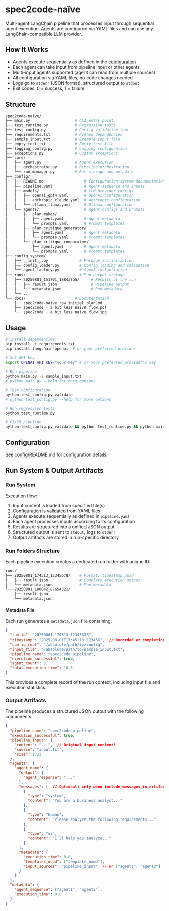 # spec2code-naïve

Multi-agent LangChain pipeline that processes input through sequential agent execution. Agents are configured via YAML files and can use any LangChain-compatible LLM provider.

## How It Works

- Agents execute sequentially as defined in the [configuration](config/README.md)
- Each agent can take input from pipeline input or other agents
- Multi-input agents supported (agent can read from multiple sources)
- All configuration via YAML files, no code changes needed
- Logs go to `stderr` (JSON format), structured output to `stdout`
- Exit codes: 0 = success, 1 = failure

## Structure

```bash
spec2code-naive/
├── main.py                    # CLI entry point
├── test_runtime.py            # Regression tests
├── test_config.py             # Config validation tool
├── requirements.txt           # Python dependencies
├── sample_input.txt           # Example input file
├── empty_test.txt             # Empty test file
├── logging_config.py          # Logging configuration
├── exceptions.py              # Custom exceptions
├── core/
│   ├── agent.py               # Agent execution
│   ├── orchestrator.py        # Pipeline orchestration
│   └── run_manager.py         # Run storage and metadata
├── config/
│   ├── README.md                  # Configuration system documentation
│   ├── pipeline.yaml              # Agent sequence and inputs
│   ├── models/                    # LLM provider configs
│   │   ├── openai_gpt4.yaml       # OpenAI configuration
│   │   ├── anthropic_claude.yaml  # Anthropic configuration
│   │   └── ollama_llama.yaml      # Ollama configuration
│   └── agents/                    # Agent configs and prompts
│       ├── plan_maker/
│       │   ├── agent.yaml         # Agent metadata
│       │   └── prompts.yaml       # Prompt templates
│       ├── plan_critique_generator/
│       │   ├── agent.yaml         # Agent metadata
│       │   └── prompts.yaml       # Prompt templates
│       └── plan_critique_comparator/
│           ├── agent.yaml         # Agent metadata
│           └── prompts.yaml       # Prompt templates
├── config_system/
│   ├── __init__.py              # Package initialization
│   ├── config_loader.py         # Config loading and validation
│   └── agent_factory.py         # Agent instantiation
├── runs/                        # Run output storage
│   ├── 20250801_151701_1884a7b5/     # Results of the run
│   │   ├── result.json               # Pipeline output
│   │   └── metadata.json             # Run metadata
│   └── ...
└── docs/                      # Documentation
    ├── spec2code-naïve raw initial plan.md
    ├── spec2code - a bit less naïve flow.pdf
    └── spec2code - a bit less naïve flow.jpg
```

## Usage

```bash
# Install dependencies
pip install -r requirements.txt
pip install langchain-openai  # or your preferred provider

# Set API key
export OPENAI_API_KEY="your-key" # or your preferred provider's key

# Run pipeline
python main.py -i sample_input.txt
# python main.py --help for more options

# Test configuration
python test_config.py validate
# python test_config.py --help for more options

# Run regression tests
python test_runtime.py

# CI/CD pipeline
python test_config.py validate && python test_runtime.py && python main.py -i input.txt
```

## Configuration

See [config/README.md](config/README.md) for configuration details.

## Run System & Output Artifacts

### Run System

Execution flow:
1. Input content is loaded from specified file(s)
2. Configuration is validated from YAML files
3. Agents execute sequentially as defined in `pipeline.yaml`
4. Each agent processes inputs according to its configuration
5. Results are structured into a unified JSON output
6. Structured output is sent to `stdout`, logs to `stderr`
7. Output artifacts are stored in run-specific directory

### Run Folders Structure

Each pipeline execution creates a dedicated run folder with unique ID:

```bash
runs/
├── 20250801_174513_12345678/    # Format: timestamp_uuid
│   ├── result.json              # Complete execution output
│   └── metadata.json            # Run metadata
└── 20250801_180042_87654321/
    ├── result.json
    └── metadata.json
```

#### Metadata File

Each run generates a `metadata.json` file containing:

```json
{
  "run_id": "20250801_174513_12345678",
  "timestamp": "2025-08-01T17:45:13.123456",  // Recorded at completion time
  "config_root": "/absolute/path/to/config",
  "input_file": "/absolute/path/to/sample_input.txt",
  "pipeline_name": "spec2code_pipeline",
  "execution_successful": true,
  "agent_count": 3,
  "total_execution_time": 10.5
}
```

This provides a complete record of the run context, including input file and execution statistics.

### Output Artifacts

The pipeline produces a structured JSON output with the following components:

```json
{
  "pipeline_name": "spec2code_pipeline",
  "execution_successful": true,
  "pipeline_input": {
    "content": "...",  // Original input content!
    "source": "input.txt",
    "size": 1322
  },
  "agents": {
    "agent_name": {
      "output": { 
        "agent_response": "..."
      },
      "messages": [  // Optional: only when include_messages_in_artifacts: true
        {
          "type": "system",
          "content": "You are a business analyst..."
        },
        {
          "type": "human", 
          "content": "Please analyze the following requirements..."
        },
        {
          "type": "ai",
          "content": "I'll help you analyze..."
        }
      ],
      "metadata": {
        "execution_time": 0.0,
        "templates_used": ["template_name"],
        "input_sources": "pipeline_input"  // or ["agent1", "agent2"]
      }
    }
  },
  "metadata": {
    "agent_sequence": ["agent1", "agent2"],
    "execution_time": 0.0
  }
}
```
